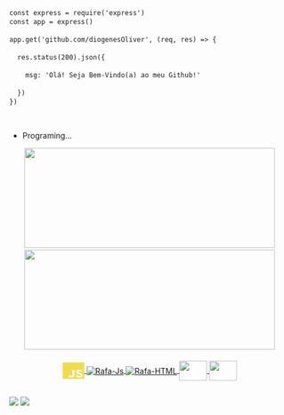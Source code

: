 ``` 
const express = require('express')
const app = express()
  
app.get('github.com/diogenesOliver', (req, res) => {

  res.status(200).json({

    msg: 'Olá! Seja Bem-Vindo(a) ao meu Github!'

  })
})
```

<br>

- Programing...

<div align='center'>
  <a href="https://github.com/diogenesOliver">
  <img height="180cm" width="450cm" src="https://github-readme-stats.vercel.app/api?username=diogenesOliver&show_icons=true&theme=dark&include_all_commits=true&count_private=true"/>
  <img height="180cm" width="450cm" src="https://github-readme-stats.vercel.app/api/top-langs/?username=diogenesOliver&layout=compact&langs_count=7&theme=dark"/>
</div>
  
<div style="display: inline_block" align="center"><br>
  
  <img align="center" alt="Rafa-Js" height="30" width="40" src="https://raw.githubusercontent.com/devicons/devicon/master/icons/javascript/javascript-plain.svg">
  <img align="center" alt="Rafa-Js" height="30" width="40" src="https://cdn.jsdelivr.net/gh/devicons/devicon/icons/typescript/typescript-original.svg">
  <img align="center" alt="Rafa-HTML" height="30" width="40" src="https://cdn.jsdelivr.net/gh/devicons/devicon/icons/sass/sass-original.svg">
  <img align="center" height="36" width="50" src="https://cdn.jsdelivr.net/gh/devicons/devicon/icons/nodejs/nodejs-original.svg" />
  <img align="center" height="36" width="50" src="https://cdn.jsdelivr.net/gh/devicons/devicon/icons/react/react-original.svg" />

</div>
  
  ##
  
  <div>
    <a href=https://www.instagram.com/diih__oliver/ target="_blank"><img src="https://img.shields.io/badge/-Instagram-%23E4405F?style=for-the-badge&logo=instagram&logoColor=white" target="_blank"></a>
    <a href="https://www.linkedin.com/in/diogenesriboliveira/" target="_blank"><img src="https://img.shields.io/badge/-LinkedIn-%230077B5?style=for-the-badge&logo=linkedin&logoColor=white" target="_blank"></a> 
    
  </div>
  
